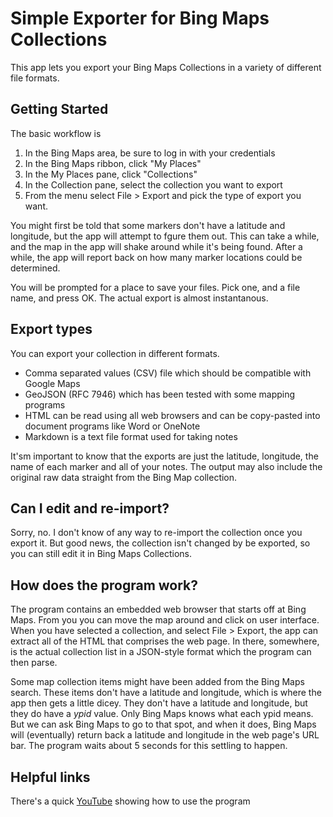 ﻿# Simple Exporter for Bing Maps Collections

This app lets you export your Bing Maps Collections in a variety of different file formats.

## Getting Started

The basic workflow is 

1. In the Bing Maps area, be sure to log in with your credentials
2. In the Bing Maps ribbon, click "My Places"
3. In the My Places pane, click "Collections"
4. In the Collection pane, select the collection you want to export
5. From the menu select File > Export and pick the type of export you want.

You might first be told that some markers don't have a latitude and longitude, but the app will attempt to fgure them out. This can take a while, and the map in the app will shake around while it's being found. After a while, the app will report back on how many marker locations could be determined.

You will be prompted for a place to save your files. Pick one, and a file name, and press OK. The actual export is almost instantanous.

## Export types

You can export your collection in different formats.
* Comma separated values (CSV) file which should be compatible with Google Maps
* GeoJSON (RFC 7946) which has been tested with some mapping programs
* HTML can be read using all web browsers and can be copy-pasted into document programs like Word or OneNote
* Markdown is a text file format used for taking notes

It'sm important to know that the exports are just the latitude, longitude, the name of each marker and all of your notes. The output may also include the original raw data straight from the Bing Map collection.


## Can I edit and re-import?

Sorry, no. I don't know of any way to re-import the collection once you export it. But good news, the collection isn't changed by be exported, so you can still edit it in Bing Maps Collections.

## How does the program work?

The program contains an embedded web browser that starts off at Bing Maps. From you you can move the map around and click on user interface. When you have selected a collection, and select File > Export, the app can extract all of the HTML that comprises the web page. In there, somewhere, is the actual collection list in a JSON-style format which the program can then parse.

Some map collection items might have been added from the Bing Maps search. These items don't have a latitude and longitude, which is where the app then gets a little dicey. They don't have a latitude and longitude, but they do have a *ypid* value. Only Bing Maps knows what each ypid means. But we can ask Bing Maps to go to that spot, and when it does, Bing Maps will (eventually) return back a latitude and longitude in the web page's URL bar. The program waits about 5 seconds for this settling to happen.

## Helpful links

There's a quick [YouTube](https://youtu.be/pH2Oap7tSK4) showing how to use the program



